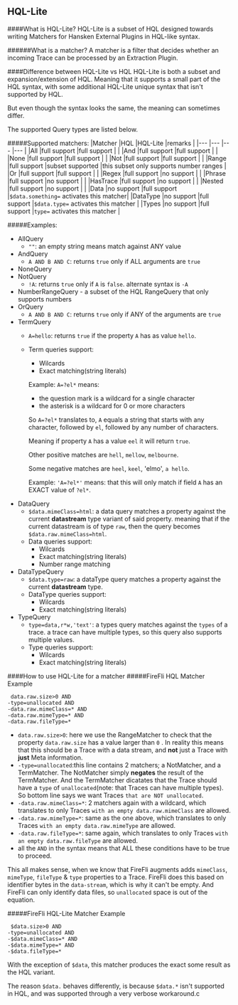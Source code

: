 ## HQL-Lite

####What is HQL-Lite?
HQL-Lite is a subset of HQL designed towards writing Matchers for Hansken External Plugins in HQL-like syntax.

######What is a matcher?
A matcher is a filter that decides whether an incoming Trace can be processed by an Extraction Plugin.

####Difference between HQL-Lite vs HQL
HQL-Lite is both a subset and expansion/extension of HQL. Meaning that it supports a small part of the HQL syntax, with 
some additional HQL-Lite unique syntax that isn't supported by HQL.

But even though the syntax looks the same, the meaning can sometimes differ.

The supported Query types are listed below.

#####Supported matchers:
|Matcher    |HQL            |HQL-Lite           |remarks                                  |
|---        |---            |---                |---                                      |
|All        |full support   |full support       |                                         |
|And        |full support   |full support       |                                         |
|None       |full support   |full support       |                                         |
|Not        |full support   |full support       |                                         |
|Range      |full support   |subset supported   |this subset only supports number ranges  |
|Or         |full support   |full support       |                                         |
|Regex      |full support   |no support         |                                         |
|Phrase     |full support   |no support         |                                         |
|HasTrace   |full support   |no support         |                                         |
|Nested     |full support   |no support         |                                         |
|Data       |no support     |full support       |`$data.something=` activates this matcher|
|DataType   |no support     |full support       |`$data.type=` activates this matcher     |
|Types      |no support     |full support       |`type=` activates this matcher           |


#####Examples:
- AllQuery
    - `""`: an empty string means match against ANY value
- AndQuery
    - `A AND B AND C`: returns `true` only if ALL arguments are `true`  
- NoneQuery
- NotQuery
    - `!A`: returns `true` only if `A` is `false`. alternate syntax is `-A`  
- NumberRangeQuery - a subset of the HQL RangeQuery that only supports numbers
- OrQuery
    - `A AND B AND C`: returns `true` only if ANY of the arguments are `true`  
- TermQuery
    - `A=hello`: returns `true` if the property `A` has as value `hello`. 
    - Term queries support:
        - Wilcards
        - Exact matching(string literals)
    
        Example: `A=?el*` means:
        -  the question mark is a wildcard for a single character
        -  the asterisk is a wildcard for 0 or more characters
        
        So `A=?el*` translates to, `A` equals a string that starts with any character, followed by `el`, followed by any
         number of characters.
        
        Meaning if property `A` has a value `eel` it will return `true`. 
        
        Other positive matches are `hell`, `mellow`, `melbourne`.
        
        Some negative matches are `heel`, `keel`, 'elmo', `a hello`.
        
        Example: `'A=?el*'` means: that this will only match if field `A` has an EXACT value of `?el*`.
- DataQuery
    - `$data.mimeClass=html`: a data query matches a property against the current **datastream** type variant of said
    property. meaning that if the current datastream is of type `raw`, then the query becomes `$data.raw.mimeClass=html`.
    - Data queries support:
        - Wilcards
        - Exact matching(string literals)
        - Number range matching  
- DataTypeQuery
    - `$data.type=raw`: a dataType query matches a property against the current **datastream** type.
    - DataType queries support:
        - Wilcards
        - Exact matching(string literals)
- TypeQuery
    - `type=data,r*w,'text'`: a types query matches against the `types` of a trace. a trace can have multiple types, 
    so this query also supports multiple values.
    - Type queries support:
        - Wilcards
        - Exact matching(string literals)
        

####How to use HQL-Lite for a matcher
#####FireFli HQL Matcher Example
```
 data.raw.size>0 AND 
-type=unallocated AND
-data.raw.mimeClass=* AND
-data.raw.mimeType=* AND
-data.raw.fileType=*
```
- `data.raw.size>0`: here we use the RangeMatcher to check that the property `data.raw.size` has a value larger than `0`
. In reality this means that this should be a Trace with a data stream, and **not** just a Trace with **just** Meta 
information. 
- `-type=unallocated`:this line contains 2 matchers; a NotMatcher, and a TermMatcher. The NotMatcher simply **negates** 
the result of the TermMatcher. And the TermMatcher dicatates that the Trace should have a `type` of `unallocated`(note: 
that Traces can have multiple types). So bottom line says we want Traces `that are NOT unallocated`.
- `-data.raw.mimeClass=*`: 2 matchers again with a wildcard, which translates to only Traces 
`with an empty data.raw.mimeClass` are allowed.   
- `-data.raw.mimeType=*`: same as the one above, which translates to only Traces `with an empty data.raw.mimeType` are 
allowed.   
- `-data.raw.fileType=*`: same again, which translates to only Traces `with an empty data.raw.fileType` are allowed.  
- all the `AND` in the syntax means that ALL these conditions have to be true to proceed.

This all makes sense, when we know that FireFli augments adds `mimeClass`, `mimeType`, `fileType` & `type` properties to
 a Trace. FireFli does this based on identifier bytes in the `data-stream`, which is why it can't be empty. And FireFli 
 can only identify data files, so `unallocated` space is out of the equation.
 
#####FireFli HQL-Lite Matcher Example
```
 $data.size>0 AND 
-type=unallocated AND
-$data.mimeClass=* AND
-$data.mimeType=* AND
-$data.fileType=*
```
With the exception of `$data`, this matcher produces the exact some result as the HQL variant.

The reason `$data.` behaves differently, is because `$data.*` isn't supported in HQL, and was supported through
a very verbose workaround.c